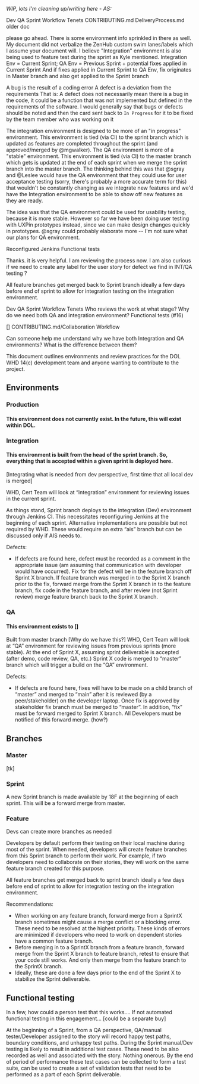 _WIP, lots I'm cleaning up/writing here - AS:_

Dev QA Sprint Workflow Tenets
CONTRIBUTING.md
DeliveryProcess.md
older doc

please go ahead. There is some environment info sprinkled in there as well. My document did not verbalize the ZenHub custom swim lanes/labels which I assume your document will.
I believe "Integration" environment is also being used to feature test during the sprint as Kyle mentioned. Integration Env = Current Sprint; QA Env = Previous Sprint + potential fixes applied in Current Sprint
And if fixes applied in Current Sprint to QA Env, fix originates in Master branch and also get applied to the Sprint branch

A bug is the result of a coding error
A defect is a deviation from the requirements
That is: A defect does not necessarily mean there is a bug in the code, it could be a function that was not implemented but defined in the requirements of the software.
I would generally say that bugs or defects should be noted and then the card sent back to `In Progress` for it to be fixed by the team member who was working on it

The integration environment is designed to be more of an "in progress" environment. This environment is tied (via CI) to the sprint branch which is updated as features are completed throughout the sprint (and approved/merged by @mgwalker). The QA environment is more of a "stable" environment. This environment is tied (via CI) to the master branch which gets is updated at the end of each sprint when we merge the sprint branch into the master branch. The thinking behind this was that @sgray and @Leslee would have the QA environment that they could use for user acceptance testing (sorry, there's probably a more accurate term for this) that wouldn't be constantly changing as we integrate new features and we'd have the Integration environment to be able to show off new features as they are ready.

The idea was that the QA environment could be used for usability testing, because it is more stable. However so far we have been doing user testing with UXPin prototypes instead, since we can make design changes quickly in prototypes. @sgray could probably elaborate more -- I'm not sure what our plans for QA environment.

Reconfigured Jenkins
Functional tests

Thanks.  it is very helpful. I am reviewing the process now.  I am also curious if we need to create any label  for the user story for defect we find in INT/QA testing ?

All feature branches get merged back to Sprint branch ideally a few days before end of sprint to allow for integration testing on the integration environment.

Dev QA Sprint Workflow Tenets
Who reviews the work at what stage?
Why do we need both QA and integration environment?
Functional tests (#16)



[] CONTRIBUTING.md/Collaboration Workflow

Can someone help me understand why we have both Integration and QA environments? What is the difference between them?

This document outlines environments and review practices for the DOL WHD 14(c) development team and anyone wanting to contribute to the project.


## Environments 

### Production
#### This environment does not currently exist. In the future, this will exist within DOL.

### Integration
#### This environment is built from the head of the sprint branch. So, everything that is accepted within a given sprint is deployed here.
[Integrating what is needed from dev perspective, first time that all local dev is merged]

WHD, Cert Team will look at “integration” environment for reviewing issues in the current sprint.

As things stand, Sprint branch deploys to the integration (Dev) environment through Jenkins CI. This necessitates reconfiguring Jenkins at the beginning of each sprint. Alternative implementations are possible but not required by WHD. These would require an extra “ais” branch but can be discussed only if AIS needs to.

Defects:
 - If defects are found here, defect must be recorded as a comment in the appropriate issue (am assuming that communication with developer would have occurred). Fix for the defect will be in the feature branch off Sprint X branch. If feature branch was merged in to the Sprint X branch prior to the fix, forward merge from the Sprint X branch in to the feature branch, fix code in the feature branch, and after review (not Sprint review) merge feature branch back to the Sprint X branch.


### QA
#### This environment exists to []
Built from master branch
[Why do we have this?]
WHD, Cert Team will look at “QA” environment for reviewing issues from previous sprints (more stable).
At the end of Sprint X, assuming sprint deliverable is accepted (after demo, code review, QA, etc.) Sprint X code is merged to “master” branch which will trigger a build on the “QA” environment.

Defects: 
 - If defects are found here, fixes will have to be made on a child branch of “master” and merged to “main” after it is reviewed (by a peer/stakeholder) on the developer laptop. Once fix is approved by stakeholder fix branch must be merged to “master”. In addition, “fix” must be forward merged to Sprint X branch. All Developers must be notified of this forward merge. (how?)


## Branches

### Master 

[tk]

### Sprint 

A new Sprint branch is made available by 18F at the beginning of each sprint. This will be a forward merge from master.


### Feature 

Devs can create more branches as needed

Developers by default perform their testing on their local machine during most of the sprint. When needed, developers will create feature branches from this Sprint branch to perform their work. For example, if two developers need to collaborate on their stories, they will work on the same feature branch created for this purpose.

All feature branches get merged back to sprint branch ideally a few days before end of sprint to allow for integration testing on the integration environment.

Recommendations:
 - When working on any feature branch, forward merge from a SprintX branch sometimes might cause a merge conflict or a blocking error. These need to be resolved at the highest priority. These kinds of errors are minimized if developers who need to work on dependent stories have a common feature branch.
  - Before merging in to a SprintX branch from a feature branch, forward merge from the Sprint X branch to feature branch, retest to ensure that your code still works. And only then merge from the feature branch to the SprintX branch. 
   - Ideally, these are done a few days prior to the end of the Sprint X to stabilize the Sprint deliverable.


## Functional testing

In a few, how could a person test that this works....
If not automated functional testing in this engagement...
[could be a separate buy] 

At the beginning of a Sprint, from a QA perspective, QA/manual tester/Developer assigned to the story will record happy test paths, boundary conditions, and unhappy test paths. During the Sprint manual/Dev testing is likely to result in additional test cases. These need to be also recorded as well and associated with the story. Nothing onerous. By the end of period of performance these test cases can be collected to form a test suite, can be used to create a set of validation tests that need to be performed as a part of each Sprint deliverable.
